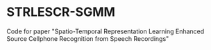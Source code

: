 # STRLESCR-SGMM
Code for paper "Spatio-Temporal Representation Learning Enhanced Source Cellphone Recognition from Speech Recordings"
